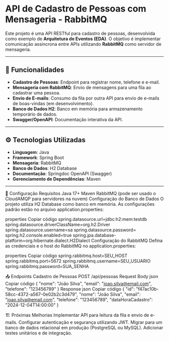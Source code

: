 # API de Cadastro de Pessoas com Mensageria - RabbitMQ

Este projeto é uma API RESTful para cadastro de pessoas, desenvolvida como exemplo de **Arquitetura de Eventos (EDA)**. O objetivo é implementar comunicação assíncrona entre APIs utilizando **RabbitMQ** como servidor de mensageria.

---

## 🚀 Funcionalidades

- **Cadastro de Pessoas**: Endpoint para registrar nome, telefone e e-mail.
- **Mensageria com RabbitMQ**: Envio de mensagens para uma fila ao cadastrar uma pessoa.
- **Envio de E-mails**: Consumo da fila por outra API para envio de e-mails de boas-vindas (em desenvolvimento).
- **Banco de Dados H2**: Banco em memória para armazenamento temporário de dados.
- **Swagger/OpenAPI**: Documentação interativa da API.

---

## ⚙️ Tecnologias Utilizadas

- **Linguagem**: Java
- **Framework**: Spring Boot
- **Mensageria**: RabbitMQ
- **Banco de Dados**: H2 Database
- **Documentação**: Springdoc OpenAPI (Swagger)
- **Gerenciamento de Dependências**: Maven

---



🔧 Configuração
Requisitos
Java 17+
Maven
RabbitMQ (pode ser usado o CloudAMQP para servidores na nuvem)
Configuração do Banco de Dados
O projeto utiliza H2 Database como banco em memória. As configurações padrão estão no arquivo application.properties:

properties
Copiar código
spring.datasource.url=jdbc:h2:mem:testdb
spring.datasource.driverClassName=org.h2.Driver
spring.datasource.username=sa
spring.datasource.password=
spring.h2.console.enabled=true
spring.jpa.database-platform=org.hibernate.dialect.H2Dialect
Configuração do RabbitMQ
Defina as credenciais e o host do RabbitMQ no application.properties:

properties
Copiar código
spring.rabbitmq.host=SEU_HOST
spring.rabbitmq.port=5672
spring.rabbitmq.username=SEU_USUARIO
spring.rabbitmq.password=SUA_SENHA


📤 Endpoints
Cadastro de Pessoas
POST /api/pessoas
Request Body
json
Copiar código
{
  "nome": "João Silva",
  "email": "joao.silva@email.com",
  "telefone": "123456789"
}
Response
json
Copiar código
{
  "id": "f47ac10b-58cc-4372-a567-0e02b2c3d479",
  "nome": "João Silva",
  "email": "joao.silva@email.com",
  "telefone": "123456789",
  "dataHoraCadastro": "2024-12-04T14:00:00"
}

🏗️ Próximas Melhorias
Implementar API para leitura da fila e envio de e-mails.
Configurar autenticação e segurança utilizando JWT.
Migrar para um banco de dados relacional em produção (PostgreSQL ou MySQL).
Adicionar testes unitários e de integração.









